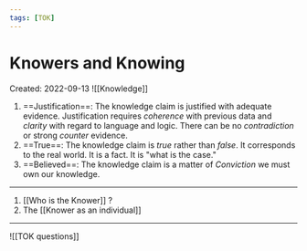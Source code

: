 ```yaml
---
tags: [TOK] 
---
```

# Knowers and Knowing
Created: 2022-09-13
![[Knowledge]] 

1. ==Justification==: The knowledge claim is justified with adequate evidence. Justification requires *coherence* with previous data and *clarity* with regard to language and logic. There can be no *contradiction* or strong *counter* evidence.
2. ==True==: The knowledge claim is *true* rather than *false*. It corresponds to the real world. It is a fact. It is "what is the case."
3. ==Believed==: The knowledge claim is a matter of *Conviction* we must own our knowledge.
---
1. [[Who is the Knower]] ?
2. The [[Knower as an individual]]
***

![[TOK questions]]

